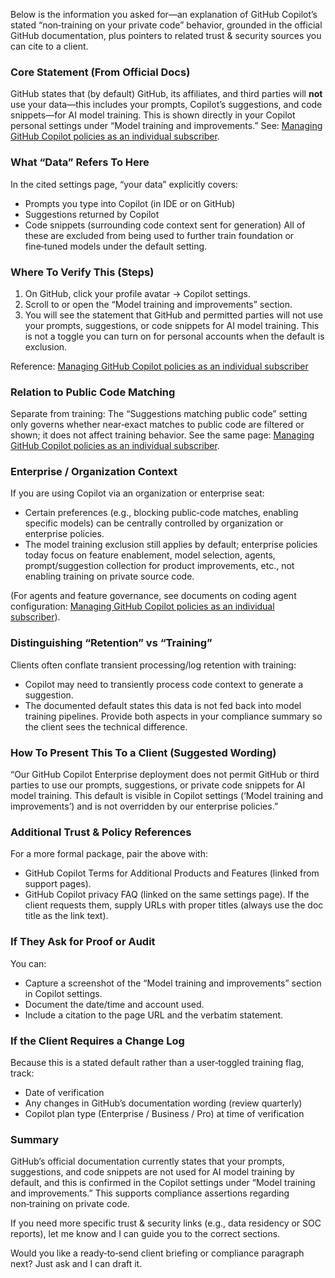 Below is the information you asked for—an explanation of GitHub Copilot’s stated “non‑training on your private code” behavior, grounded in the official GitHub documentation, plus pointers to related trust & security sources you can cite to a client.

### Core Statement (From Official Docs)
GitHub states that (by default) GitHub, its affiliates, and third parties will **not** use your data—this includes your prompts, Copilot’s suggestions, and code snippets—for AI model training. This is shown directly in your Copilot personal settings under “Model training and improvements.” See: [Managing GitHub Copilot policies as an individual subscriber](https://docs.github.com/en/copilot/how-tos/manage-your-account/manage-policies#model-training-and-improvements).

### What “Data” Refers To Here
In the cited settings page, “your data” explicitly covers:
- Prompts you type into Copilot (in IDE or on GitHub)
- Suggestions returned by Copilot
- Code snippets (surrounding code context sent for generation)
  All of these are excluded from being used to further train foundation or fine‑tuned models under the default setting.

### Where To Verify This (Steps)
1. On GitHub, click your profile avatar → Copilot settings.
2. Scroll to or open the “Model training and improvements” section.
3. You will see the statement that GitHub and permitted parties will not use your prompts, suggestions, or code snippets for AI model training. This is not a toggle you can turn on for personal accounts when the default is exclusion.

Reference: [Managing GitHub Copilot policies as an individual subscriber](https://docs.github.com/en/copilot/how-tos/manage-your-account/manage-policies#model-training-and-improvements)

### Relation to Public Code Matching
Separate from training: The “Suggestions matching public code” setting only governs whether near‑exact matches to public code are filtered or shown; it does not affect training behavior. See the same page: [Managing GitHub Copilot policies as an individual subscriber](https://docs.github.com/en/copilot/how-tos/manage-your-account/manage-policies#enabling-or-disabling-suggestions-matching-public-code).

### Enterprise / Organization Context
If you are using Copilot via an organization or enterprise seat:
- Certain preferences (e.g., blocking public‑code matches, enabling specific models) can be centrally controlled by organization or enterprise policies.
- The model training exclusion still applies by default; enterprise policies today focus on feature enablement, model selection, agents, prompt/suggestion collection for product improvements, etc., not enabling training on private source code.

(For agents and feature governance, see documents on coding agent configuration: [Managing GitHub Copilot policies as an individual subscriber](https://docs.github.com/en/copilot/how-tos/manage-your-account/manage-policies#disabling-or-enabling-copilot-coding-agent-in-your-repositories)).

### Distinguishing “Retention” vs “Training”
Clients often conflate transient processing/log retention with training:
- Copilot may need to transiently process code context to generate a suggestion.
- The documented default states this data is not fed back into model training pipelines.
  Provide both aspects in your compliance summary so the client sees the technical difference.

### How To Present This To a Client (Suggested Wording)
“Our GitHub Copilot Enterprise deployment does not permit GitHub or third parties to use our prompts, suggestions, or private code snippets for AI model training. This default is visible in Copilot settings (‘Model training and improvements’) and is not overridden by our enterprise policies.”

### Additional Trust & Policy References
For a more formal package, pair the above with:
- GitHub Copilot Terms for Additional Products and Features (linked from support pages).
- GitHub Copilot privacy FAQ (linked on the same settings page).
  If the client requests them, supply URLs with proper titles (always use the doc title as the link text).

### If They Ask for Proof or Audit
You can:
- Capture a screenshot of the “Model training and improvements” section in Copilot settings.
- Document the date/time and account used.
- Include a citation to the page URL and the verbatim statement.

### If the Client Requires a Change Log
Because this is a stated default rather than a user‑toggled training flag, track:
- Date of verification
- Any changes in GitHub’s documentation wording (review quarterly)
- Copilot plan type (Enterprise / Business / Pro) at time of verification

### Summary
GitHub’s official documentation currently states that your prompts, suggestions, and code snippets are not used for AI model training by default, and this is confirmed in the Copilot settings under “Model training and improvements.” This supports compliance assertions regarding non‑training on private code.

If you need more specific trust & security links (e.g., data residency or SOC reports), let me know and I can guide you to the correct sections.

Would you like a ready‑to‑send client briefing or compliance paragraph next? Just ask and I can draft it.
